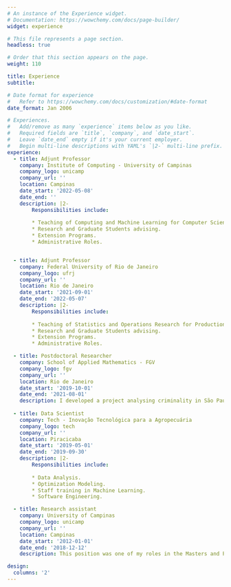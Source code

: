 ```yaml
---
# An instance of the Experience widget.
# Documentation: https://wowchemy.com/docs/page-builder/
widget: experience

# This file represents a page section.
headless: true

# Order that this section appears on the page.
weight: 110

title: Experience
subtitle:

# Date format for experience
#   Refer to https://wowchemy.com/docs/customization/#date-format
date_format: Jan 2006

# Experiences.
#   Add/remove as many `experience` items below as you like.
#   Required fields are `title`, `company`, and `date_start`.
#   Leave `date_end` empty if it's your current employer.
#   Begin multi-line descriptions with YAML's `|2-` multi-line prefix.
experience:
  - title: Adjunt Professor
    company: Institute of Computing - University of Campinas
    company_logo: unicamp
    company_url: ''
    location: Campinas
    date_start: '2022-05-08'
    date_end: ''
    description: |2-
        Responsibilities include:
        
        * Teaching of Computing and Machine Learning for Computer Science and Engineering.
        * Research and Graduate Students advising.
        * Extension Programs.
        * Administrative Roles.


  - title: Adjunt Professor
    company: Federal University of Rio de Janeiro
    company_logo: ufrj
    company_url: ''
    location: Rio de Janeiro
    date_start: '2021-09-01'
    date_end: '2022-05-07'
    description: |2-
        Responsibilities include:
        
        * Teaching of Statistics and Operations Research for Production and Gas Engineering.
        * Research and Graduate Students advising.
        * Extension Programs.
        * Administrative Roles.

  - title: Postdoctoral Researcher
    company: School of Applied Mathematics - FGV
    company_logo: fgv
    company_url: ''
    location: Rio de Janeiro
    date_start: '2019-10-01'
    date_end: '2021-08-01'
    description: I developed a project analysing criminality in São Paulo and Rio de Janeiro using Machine Learning, Visualization and Optimization tools. I created a interpretability tool for machine learning that creates counterfactual scenarios (when you change the variables to change the prediction of a learning machine) that reduces criminalities on regions of São Paulo and Rio de Janeiro, this tool was created using combinatorial optimization and machine learning. To deal with multiple counterfactual antecedents for multiple regions we created a visualization tool that helped finding counterfactual scenarios for multiple, similar, regions and also to understand which counterfactual scenarios are more promising in reality. 
    
  - title: Data Scientist
    company: Tech - Inovação Tecnológica para a Agropecuária
    company_logo: tech
    company_url: ''
    location: Piracicaba
    date_start: '2019-05-01'
    date_end: '2019-09-30'
    description: |2-
        Responsibilities include:
        
        * Data Analysis.
        * Optimization Modeling.
        * Staff training in Machine Learning.
        * Software Engineering.

  - title: Research assistant
    company: University of Campinas 
    company_logo: unicamp
    company_url: ''
    location: Campinas
    date_start: '2012-01-01'
    date_end: '2018-12-12'
    description: This position was one of my roles in the Masters and Ph.D. courses. I researched many fields, including operations research applied to inventory and vehicle routing management, multiobjective optimization, machine learning applied to detection of epileptic seizures and ant genera identification, as well as an application of multiobjective optimization in multi-class and multi-label classification, transfer learning, multi-task learning, and multi-view learning.

design:
  columns: '2'
---
```

